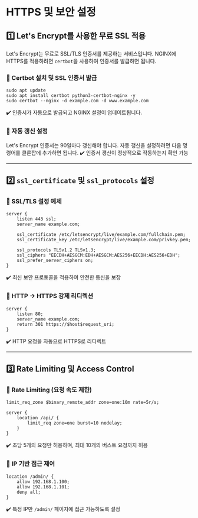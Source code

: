 # HTTPS 및 보안 설정
## 1️⃣ Let's Encrypt를 사용한 무료 SSL 적용
Let's Encrypt는 무료로 SSL/TLS 인증서를 제공하는 서비스입니다. NGINX에 HTTPS를 적용하려면 `certbot`을 사용하여 인증서를 발급하면 됩니다.

### 🔹 Certbot 설치 및 SSL 인증서 발급
```CMD
sudo apt update
sudo apt install certbot python3-certbot-nginx -y
sudo certbot --nginx -d example.com -d www.example.com
```
✔️ 인증서가 자동으로 발급되고 NGINX 설정이 업데이트됩니다.

### 🔹 자동 갱신 설정
Let's Encrypt 인증서는 90일마다 갱신해야 합니다. 자동 갱신을 설정하려면 다음 명령어를 클론잡에 추가하면 됩니다.
✔️ 인증서 갱신이 정상적으로 작동하는지 확인 가능

---

## 2️⃣ `ssl_certificate` 및 `ssl_protocols` 설정
### 🔹 SSL/TLS 설정 예제
```nginx
server {
    listen 443 ssl;
    server_name example.com;

    ssl_certificate /etc/letsencrypt/live/example.com/fullchain.pem;
    ssl_certificate_key /etc/letsencrypt/live/example.com/privkey.pem;

    ssl_protocols TLSv1.2 TLSv1.3;
    ssl_ciphers "EECDH+AESGCM:EDH+AESGCM:AES256+EECDH:AES256+EDH";
    ssl_prefer_server_ciphers on;
}
```
✔️ 최신 보안 프로토콜을 적용하여 안전한 통신을 보장

### 🔹  HTTP → HTTPS 강제 리디렉션
```nginx
server {
    listen 80;
    server_name example.com;
    return 301 https://$host$request_uri;
}
```
✔️ HTTP 요청을 자동으로 HTTPS로 리디렉트

---

## 3️⃣ Rate Limiting 및 Access Control
### 🔹 Rate Limiting (요청 속도 제한)
```nginx
limit_req_zone $binary_remote_addr zone=one:10m rate=5r/s;

server {
    location /api/ {
        limit_req zone=one burst=10 nodelay;
    }
}
```
✔️ 초당 5개의 요청만 허용하며, 최대 10개의 버스트 요청까지 허용

### 🔹 IP 기반 접근 제어
```nginx
location /admin/ {
    allow 192.168.1.100;
    allow 192.168.1.101;
    deny all;
}
```
✔️ 특정 IP만 `/admin/` 페이지에 접근 가능하도록 설정

